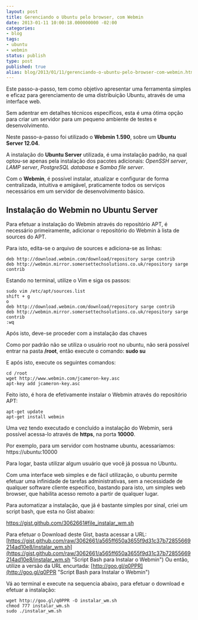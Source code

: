 ```yaml
---
layout: post
title: Gerenciando o Ubuntu pelo browser, com Webmin
date: 2013-01-11 10:00:18.000000000 -02:00
categories:
- blog
tags:
- ubuntu
- webmin
status: publish
type: post
published: true
alias: blog/2013/01/11/gerenciando-o-ubuntu-pelo-browser-com-webmin.html
---
```

Este passo-a-passo, tem como objetivo apresentar uma ferramenta simples e eficaz para gerenciamento de uma distribuição Ubuntu, através de uma interface web.

Sem adentrar em detalhes técnicos específicos, esta é uma ótima opção para criar um servidor para um pequeno ambiente de testes e desenvolvimento.

Neste passo-a-passo foi utilizado o **Webmin 1.590**, sobre um **Ubuntu Server 12.04**.

A instalação do **Ubuntu Server** utilizada, é uma instalação padrão, na qual optou-se apenas pela instalação dos pacotes adicionais: _OpenSSH server_, _LAMP server_, _PostgreSQL database_ e _Samba file server_.

Com o **Webmin**, é possível instalar, atualizar e configurar de forma centralizada, intuitiva e amigável, praticamente todos os serviços necessários em um servidor de desenvolvimento básico.

## Instalação do Webmin no Ubuntu Server

Para efetuar a instalação do Webmin através do repositório APT, é necessário primeiramente, adicionar o repositório do Webmin à lista de sources do APT.

Para isto, edita-se o arquivo de sources e adiciona-se as linhas:

	deb http://download.webmin.com/download/repository sarge contrib
	deb http://webmin.mirror.somersettechsolutions.co.uk/repository sarge contrib

Estando no terminal, utilize o Vim e siga os passos:

	sudo vim /etc/apt/sources.list
	shift + g
	o
	deb http://download.webmin.com/download/repository sarge contrib
	deb http://webmin.mirror.somersettechsolutions.co.uk/repository sarge contrib
	:wq

Após isto, deve-se proceder com a instalação das chaves

Como por padrão não se utiliza o usuário root no ubuntu, não será possível entrar na pasta **/root**, então execute o comando: **sudo su**

E após isto, execute os seguintes comandos:

	cd /root
	wget http://www.webmin.com/jcameron-key.asc
	apt-key add jcameron-key.asc

Feito isto, é hora de efetivamente instalar o Webmin através do repositório APT:

	apt-get update
	apt-get install webmin

Uma vez tendo executado e concluído a instalação do Webmin, será possível acessa-lo através de **https**, na porta **10000**.

Por exemplo, para um servidor com hostname ubuntu, acessaríamos: https://ubuntu:10000

Para logar, basta utilizar algum usuário que você já possua no Ubuntu.

Com uma interface web simples e de fácil utilização, o ubuntu permite efetuar uma infinidade de tarefas administrativas, sem a necessidade de qualquer software cliente específico, bastando para isto, um simples web browser, que habilita acesso remoto a partir de qualquer lugar.

Para automatizar a instalação, que já é bastante simples por sinal, criei um script bash, que esta no Gist abaixo:

https://gist.github.com/3062661#file_instalar_wm.sh

Para efetuar o Download deste Gist, basta acessar a URL: [https://gist.github.com/raw/3062661/a565ff650a3655f9d31c37b72855669214ad10e8/instalar_wm.sh](https://gist.github.com/raw/3062661/a565ff650a3655f9d31c37b72855669214ad10e8/instalar_wm.sh "Script Bash para Instalar o Webmin")
Ou então, utilize a versão da URL encurtada: [http://goo.gl/q0PPR](http://goo.gl/q0PPR "Script Bash para Instalar o Webmin")

Vá ao terminal e execute na sequencia abaixo, para efetuar o download e efetuar a instalação:

	wget http://goo.gl/q0PPR -O instalar_wm.sh
	chmod 777 instalar_wm.sh
	sudo ./instalar_wm.sh